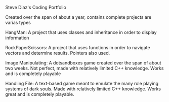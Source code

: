 Steve Diaz's Coding Portfolio

Created over the span of about a year, contains complete projects are varias types

HangMan: A project that uses classes and inheritance in order to display information

RockPaperScissors: A project that uses functions in order to navigate vectors and determine results. Pointers also used.

Image Manipulating: A dotsandboxes game created over the span of about two weeks. Not perfect, made with relatively limited C++ knowledge. Works and is completely playable

Handling File: A text-based game meant to emulate the many role playing systems of dark souls. Made with relatively limited C++ knowledge. Works great and is completely playable.

